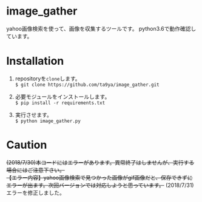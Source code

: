# image_gather

yahoo画像検索を使って、画像を収集するツールです。
python3.6で動作確認しています。

# Installation

1. repositoryを`clone`します。  
```$ git clone https://github.com/ta9ya/image_gather.git```

1. 必要モジュールをインストールします。  
```$ pip install -r requirements.txt```

1. 実行させます。  
```$ python image_gather.py```

# Caution
~~(2018/7/30)本コードにはエラーがあります。異常終了はしませんが、実行する場合にはご注意下さい。  
【エラー内容】yahoo画像検索で見つかった画像がgif画像だと、保存できずにエラーが出ます。次回バージョンでは対応しようと思っています。~~
(2018/7/31)エラーを修正しました。
